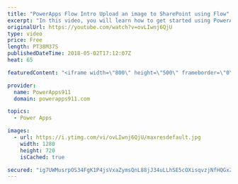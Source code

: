 ```yaml
---
title: "PowerApps Flow Intro Upload an image to SharePoint using Flow"
excerpt: "In this video, you will learn how to get started using PowerApps and Flow. You will learn how to build an app that saves images with metadata and upload that to SharePoint and then get a link to the file back from SharePoint. Pretty cool stuff and a must in your toolbelt as you become more awesome at"
originalUrl: https://youtube.com/watch?v=ovLIwnj6QjU
type: video
price: Free
length: PT38M37S
publishedDateTime: 2018-05-02T17:12:07Z
heat: 65

featuredContent: "<iframe width=\"800\" height=\"500\" frameborder=\"0\" src=\"https://www.youtube.com/embed/ovLIwnj6QjU\" allow=\"accelerometer; autoplay; encrypted-media; gyroscope; picture-in-picture\" allowfullscreen></iframe>"

provider:
  name: PowerApps911
  domain: powerapps911.com

topics:
  - Power Apps

images:
  - url: https://i.ytimg.com/vi/ovLIwnj6QjU/maxresdefault.jpg
    width: 1280
    height: 720
    isCached: true

secured: "ig7UWMusrpOS34FgK1P4jsVxaZymsQnL88jJ34uLLhSE5cOXisqvzjNfHQGxZ8PlDwp+sWgZzW13UoVlf7fECc7LZM5l7Zph1GGgIILM+unDiSVlIiZ64O9vBl7aMrAlCBP7UDbYvHnJnfuLk4PQfN7IFcVLztzmgaxWaXoFXORP2Sv/5E8wbRZl2iZ8+BL7QBOE5xAFo7V6nY/qlQ5oz7JkbGGMpwkbVXyvHbqVd/hnHeqlH6usF9yGvQwOvoiyc6wJN/7+ioB3OolX37KalkEie1UKaGAd4x8BbVgApMhqGqy1TTH3DpnFW6Fss5UEv4XhYGGrCq7IgWp2LjI3wlRfEUntZE5SyIQ6EYk7Tnsgpus1qNkCIBzSR1UsyTD7/JN5T3ZsFvhJbvFAsBJtH7KbLCbHqTpZHpuQ1YMvFzv5KfOncSo0m9wn01LZfDgy;QqTjVi6jb+cwr0xNF7xBOw=="
---
```


